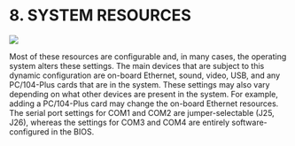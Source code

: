 # 8. SYSTEM RESOURCES

![](broken-reference)

Most of these resources are configurable and, in many cases, the operating system alters these settings. The main devices that are subject to this dynamic configuration are on-board Ethernet, sound, video, USB, and any PC/104-Plus cards that are in the system. These settings may also vary depending on what other devices are present in the system. For example, adding a PC/104-Plus card may change the on-board Ethernet resources. The serial port settings for COM1 and COM2 are jumper-selectable (J25, J26), whereas the settings for COM3 and COM4 are entirely software-configured in the BIOS.


